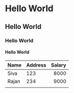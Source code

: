 # Hello World
## Hello World
### Hello World
#### Hello World
| Name      | Address     | Salary |
|-----------|-------------|--------:
|Siva         |     123        |8000
|     Rajan      |     234        |9000
|           |             |
